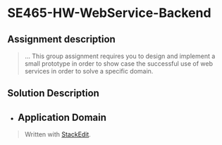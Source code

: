 # SE465-HW-WebService-Backend

## Assignment description
> ... This group assignment requires you to design and implement a small prototype in order to show case the successful use of web services in order to solve a specific domain.

## Solution Description
- Application Domain
	- 
  
  

> Written with [StackEdit](https://stackedit.io/).
<!--stackedit_data:
eyJoaXN0b3J5IjpbMjIwMjUzMTI1LDQzMTI0MzU2NCwtNDQyMj
A3NDEzXX0=
-->